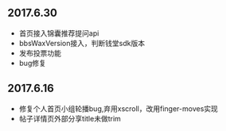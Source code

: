 ## 2017.6.30
* 首页接入锦囊推荐提问api
* bbsWaxVersion接入，判断钱堂sdk版本
* 发布投票功能
* bug修复

## 2017.6.16
+ 修复个人首页小组轮播bug,弃用xscroll，改用finger-moves实现
+ 帖子详情页外部分享title未做trim